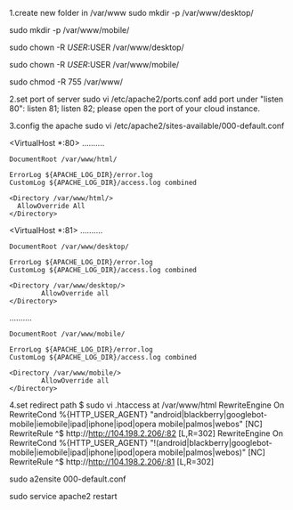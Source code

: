 1.create new folder in /var/www
sudo mkdir -p /var/www/desktop/

sudo mkdir -p /var/www/mobile/

sudo chown -R $USER:$USER /var/www/desktop/

sudo chown -R $USER:$USER /var/www/mobile/

sudo chmod -R 755 /var/www/

2.set port of server
  sudo vi /etc/apache2/ports.conf
  add port under "listen 80":
  listen 81;
  listen 82;
  please open the port of your cloud instance.
  
3.config the apache
sudo vi /etc/apache2/sites-available/000-default.conf

  <VirtualHost *:80>
    ..........

    DocumentRoot /var/www/html/

    ErrorLog ${APACHE_LOG_DIR}/error.log
    CustomLog ${APACHE_LOG_DIR}/access.log combined

    <Directory /var/www/html/>
      AllowOverride All
    </Directory>
  </VirtualHost>

  <VirtualHost *:81>
    ..........

    DocumentRoot /var/www/desktop/

    ErrorLog ${APACHE_LOG_DIR}/error.log
    CustomLog ${APACHE_LOG_DIR}/access.log combined

    <Directory /var/www/desktop/>
            AllowOverride all
    </Directory>
  </VirtualHost>
  <VirtualHost *:82>
    ..........

    DocumentRoot /var/www/mobile/

    ErrorLog ${APACHE_LOG_DIR}/error.log
    CustomLog ${APACHE_LOG_DIR}/access.log combined

    <Directory /var/www/mobile/>
            AllowOverride all
    </Directory>
  </VirtualHost>
  
4.set redirect path
  $ sudo vi .htaccess at /var/www/html
  <IfModule mod_rewrite.c>
  RewriteEngine On
  RewriteCond %{HTTP_USER_AGENT} "android|blackberry|googlebot-mobile|iemobile|ipad|iphone|ipod|opera mobile|palmos|webos" [NC]
  RewriteRule ^$ http://http://104.198.2.206/:82 [L,R=302]
  </IfModule>
  <IfModule mod_rewrite.c>
  RewriteEngine On
  RewriteCond %{HTTP_USER_AGENT} "!(android|blackberry|googlebot-mobile|iemobile|ipad|iphone|ipod|opera mobile|palmos|webos)" [NC]
  RewriteRule ^$ http://http://104.198.2.206/:81 [L,R=302]
  </IfModule>

  sudo a2ensite 000-default.conf
  
  sudo service apache2 restart
